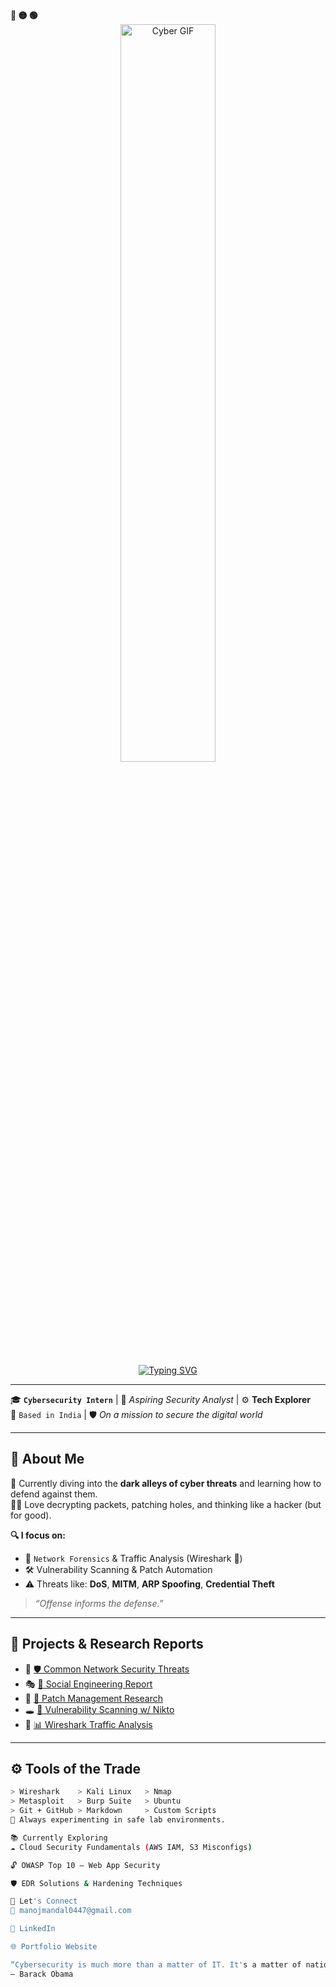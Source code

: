 <!-- Mac-style header -->
<div align="left">
  <b><span>🔴 🟡 🟢</span></b>
</div>

<!-- Demo GIF above name -->
<div align="center">
  <img src="d2ddd6e7d724b250442cc6b541d08a4e1-ezgif.com-video-to-gif-converter.gif" alt="Cyber GIF" width="55%" />
</div>

<!-- Typing SVG with name -->
<div align="center">
  <a href="https://git.io/typing-svg">
    <img src="https://readme-typing-svg.demolab.com?font=Fira+Code&weight=600&size=24&pause=1000&color=2CF739&width=600&height=55&lines=%24++++++++++%F0%9F%91%8B+Hi%2C+I'm+Manoj+Mandal" alt="Typing SVG" />
  </a>
</div>

---

🎓 **`Cybersecurity Intern`** | 🧠 *Aspiring Security Analyst* | ⚙️ **Tech Explorer**  
📍 `Based in India` | 🛡️ *On a mission to secure the digital world*

---

## 🧠 About Me

🚨 Currently diving into the **dark alleys of cyber threats** and learning how to defend against them.  
🕵️‍♂️ Love decrypting packets, patching holes, and thinking like a hacker (but for good).  

**🔍 I focus on:**

- 🧬 `Network Forensics` & Traffic Analysis (Wireshark 🐬)  
- 🛠️ Vulnerability Scanning & Patch Automation  
- ⚠️ Threats like: **DoS**, **MITM**, **ARP Spoofing**, **Credential Theft**

> _“Offense informs the defense.”_

---

## 🚀 Projects & Research Reports

- 📑 [🛡️ Common Network Security Threats](https://github.com/ManojMandal01/Research_Report_on_Common_Network_Security_Threats)  
- 🎭 [🎯 Social Engineering Report](https://github.com/ManojMandal01/social_engineering_report)  
- 💉 [🔧 Patch Management Research](https://github.com/ManojMandal01/Research_Report_on_the_Importance_of_Patch_Management)  
- 🕳️ [📡 Vulnerability Scanning w/ Nikto](https://github.com/ManojMandal01/Vulnerability_Scanning_with_Nikto)  
- 📶 [📊 Wireshark Traffic Analysis](https://github.com/ManojMandal01/Capture_Network_Traffic_with_Wireshark)  

---

## ⚙️ Tools of the Trade

```bash
> Wireshark    > Kali Linux   > Nmap
> Metasploit   > Burp Suite   > Ubuntu
> Git + GitHub > Markdown     > Custom Scripts
🧪 Always experimenting in safe lab environments.

📚 Currently Exploring
☁️ Cloud Security Fundamentals (AWS IAM, S3 Misconfigs)

🔓 OWASP Top 10 – Web App Security

🛡️ EDR Solutions & Hardening Techniques

🤝 Let's Connect
📧 manojmandal0447@gmail.com

💼 LinkedIn

🌐 Portfolio Website

“Cybersecurity is much more than a matter of IT. It's a matter of national security.”
— Barack Obama
